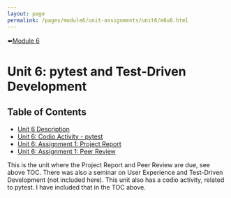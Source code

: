 ```yaml
---
layout: page
permalink: /pages/module6/unit-assignments/unit6/m6u6.html
---
```


⬅️[Module 6](/pages/module6.html)

# Unit 6: pytest and Test-Driven Development

## Table of Contents

- [Unit 6 Description](/pages/module6/unit-assignments/unit6/m6u6-description.html)
- [Unit 6: Codio Activity - pytest](/pages/module6/unit-assignments/unit6/m6u6-codio-activity.html)
- [Unit 6: Assignment 1: Project Report](/pages/module6/assignment1/m6a1.html)
- [Unit 6: Assignment 1: Peer Review](/pages/module6/assignment1/peer-review.html)

This is the unit where the Project Report and Peer Review are due, see above TOC. There was also a seminar on User Experience and Test-Driven Development (not included here). This unit also has a codio activity, related to pytest. I have included that in the TOC above.
